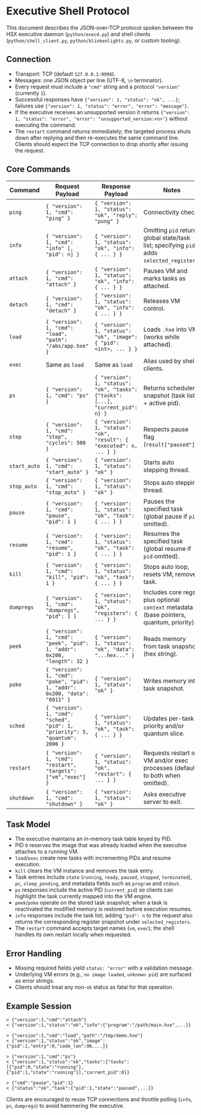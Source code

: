 Executive Shell Protocol
========================

This document describes the JSON-over-TCP protocol spoken between the HSX
executive daemon (`python/execd.py`) and shell clients (`python/shell_client.py`,
`python/blinkenlights.py`, or custom tooling).

Connection
----------

- Transport: TCP (default `127.0.0.1:9998`).
- Messages: one JSON object per line (UTF-8, `\n` terminator).
- Every request must include a `"cmd"` string and a protocol `"version"` (currently `1`).
- Successful responses have `{"version": 1, "status": "ok", ...}`; failures use
  `{"version": 1, "status": "error", "error": "message"}`.
- If the executive receives an unsupported version it returns
  `{"version": 1, "status": "error", "error": "unsupported_version:<n>"}` without
  executing the command.
- The `restart` command returns immediately; the targeted process shuts down after
  replying and then re-executes the same command line. Clients should expect the TCP
  connection to drop shortly after issuing the request.

Core Commands
-------------

| Command | Request Payload | Response Payload | Notes |
|---------|-----------------|------------------|-------|
| `ping` | `{ "version": 1, "cmd": "ping" }` | `{ "version": 1, "status": "ok", "reply": "pong" }` | Connectivity check. |
| `info` | `{ "version": 1, "cmd": "info" [, "pid": n] }` | `{ "version": 1, "status": "ok", "info": { ... } }` | Omitting `pid` returns global state/task list; specifying `pid` adds `selected_registers`. |
| `attach` | `{ "version": 1, "cmd": "attach" }` | `{ "version": 1, "status": "ok", "info": { ... } }` | Pauses VM and marks tasks as attached. |
| `detach` | `{ "version": 1, "cmd": "detach" }` | `{ "version": 1, "status": "ok", "info": { ... } }` | Releases VM control. |
| `load` | `{ "version": 1, "cmd": "load", "path": "/abs/app.hxe" }` | `{ "version": 1, "status": "ok", "image": { "pid": <int>, ... } }` | Loads `.hxe` into VM (works while attached). |
| `exec` | Same as `load` | Same as `load` | Alias used by shell clients. |
| `ps` | `{ "version": 1, "cmd": "ps" }` | `{ "version": 1, "status": "ok", "tasks": {"tasks": [...], "current_pid": n} }` | Returns scheduler snapshot (task list + active pid). |
| `step` | `{ "version": 1, "cmd": "step", "cycles": 500 }` | `{ "version": 1, "status": "ok", "result": { "executed": n, ... } }` | Respects pause flag (`result["paused"]`). |
| `start_auto` | `{ "version": 1, "cmd": "start_auto" }` | `{ "version": 1, "status": "ok" }` | Starts auto stepping thread. |
| `stop_auto` | `{ "version": 1, "cmd": "stop_auto" }` | `{ "version": 1, "status": "ok" }` | Stops auto stepping thread. |
| `pause` | `{ "version": 1, "cmd": "pause", "pid": 1 }` | `{ "version": 1, "status": "ok", "task": { ... } }` | Pauses the specified task (global pause if `pid` omitted). |
| `resume` | `{ "version": 1, "cmd": "resume", "pid": 1 }` | `{ "version": 1, "status": "ok", "task": { ... } }` | Resumes the specified task (global resume if `pid` omitted). |
| `kill` | `{ "version": 1, "cmd": "kill", "pid": 1 }` | `{ "version": 1, "status": "ok", "task": { ... } }` | Stops auto loop, resets VM, removes task. |
| `dumpregs` | `{ "version": 1, "cmd": "dumpregs", "pid": 1 }` | `{ "version": 1, "status": "ok", "registers": { ... } }` | Includes core regs plus optional `context` metadata (base pointers, quantum, priority). |
| `peek` | `{ "version": 1, "cmd": "peek", "pid": 1, "addr": 0x200, "length": 32 }` | `{ "version": 1, "status": "ok", "data": "...hex..." }` | Reads memory from task snapshot (hex string). |
| `poke` | `{ "version": 1, "cmd": "poke", "pid": 1, "addr": 0x200, "data": "0011" }` | `{ "version": 1, "status": "ok" }` | Writes memory into task snapshot. |
| `sched` | `{ "version": 1, "cmd": "sched", "pid": 1, "priority": 5, "quantum": 2000 }` | `{ "version": 1, "status": "ok", "task": { ... } }` | Updates per-task priority and/or quantum slice. |
| `restart` | `{ "version": 1, "cmd": "restart", "targets": ["vm","exec"] }` | `{ "version": 1, "status": "ok", "restart": { ... } }` | Requests restart of VM and/or exec processes (defaults to both when omitted). |
| `shutdown` | `{ "version": 1, "cmd": "shutdown" }` | `{ "version": 1, "status": "ok" }` | Asks executive server to exit. |

Task Model
----------

- The executive maintains an in-memory task table keyed by PID.
- PID `0` reserves the image that was already loaded when the executive
  attaches to a running VM.
- `load`/`exec` create new tasks with incrementing PIDs and resume execution.
- `kill` clears the VM instance and removes the task entry.
- Task entries include `state` (`running`, `ready`, `paused`, `stopped`, `terminated`),
  `pc`, `sleep_pending`, and metadata fields such as `program` and `stdout`.
- `ps` responses include the active PID (`current_pid`) so clients can highlight the
  task currently mapped into the VM engine.
- `peek`/`poke` operate on the stored task snapshot; when a task is reactivated the
  modified memory is restored before execution resumes.
- `info` responses include the task list; adding `"pid": n` to the request also returns
  the corresponding register snapshot under `selected_registers`.
- The `restart` command accepts target names (`vm`, `exec`); the shell handles its own
  restart locally when requested.

Error Handling
--------------

- Missing required fields yield `status: "error"` with a validation message.
- Underlying VM errors (e.g., `no image loaded`, `unknown pid`) are surfaced as
  error strings.
- Clients should treat any non-`ok` status as fatal for that operation.

Example Session
---------------

```
> {"version":1,"cmd":"attach"}
< {"version":1,"status":"ok","info":{"program":"/path/main.hxe",...}}

> {"version":1,"cmd":"load","path":"/tmp/demo.hxe"}
< {"version":1,"status":"ok","image":{"pid":1,"entry":0,"code_len":96,...}}

> {"version":1,"cmd":"ps"}
< {"version":1,"status":"ok","tasks":{"tasks":[{"pid":0,"state":"running"},{"pid":1,"state":"running"}],"current_pid":0}}

> {"cmd":"pause","pid":1}
< {"status":"ok","task":{"pid":1,"state":"paused",...}}
```

Clients are encouraged to reuse TCP connections and throttle polling (`info`,
`ps`, `dumpregs`) to avoid hammering the executive.


